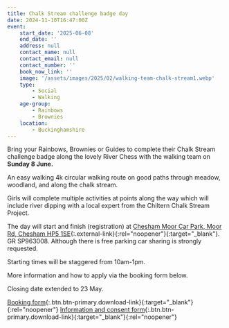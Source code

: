 ```yaml
---
title: Chalk Stream challenge badge day
date: 2024-11-10T16:47:00Z
event:
    start_date: '2025-06-08'
    end_date: ''
    address: null
    contact_name: null
    contact_email: null
    contact_number: ''
    book_now_link: ''
    image: '/assets/images/2025/02/walking-team-chalk-stream1.webp'
    type:
        - Social
        - Walking
    age-group:
        - Rainbows
        - Brownies
    location:
        - Buckinghamshire
---
```

Bring your Rainbows, Brownies or Guides to complete their Chalk Stream challenge badge along the lovely River Chess with the walking team on **Sunday 8 June.**

An easy walking 4k circular walking route on good paths through meadow, woodland, and along the chalk stream.

Girls will complete multiple activities at points along the way which will include river dipping with a local expert from the Chiltern Chalk Stream Project.

The day will start and finish (registration) at [Chesham Moor Car Park, Moor Rd, Chesham HP5 1SE](https://maps.app.goo.gl/QopdewHb7SXEsmS8A){:.external-link}{:rel="noopener"}{:target="_blank"}. GR SP963008. Although there is free parking car sharing is strongly requested.

Starting times will be staggered from 10am-1pm.

More information and how to apply via the booking form below.

Closing date extended to 23 May.

[Booking form](/assets/docs/2025/chalk-stream-challenge-badge-event-booking-form.docx){:.btn.btn-primary.download-link}{:target="_blank"}{:rel="noopener"} [Information and consent form](/assets/docs/2025/chalk-stream-challenge-info.pdf){:.btn.btn-primary.download-link}{:target="_blank"}{:rel="noopener"}
